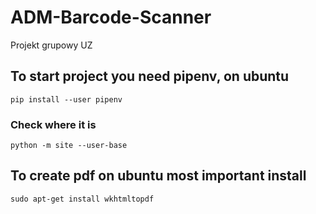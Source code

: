 # ADM-Barcode-Scanner
Projekt grupowy UZ


## To start project you need pipenv, on ubuntu
``
pip install --user pipenv
``
### Check where it is
``
python -m site --user-base
``

## To create pdf on ubuntu most important install
``
sudo apt-get install wkhtmltopdf
``

